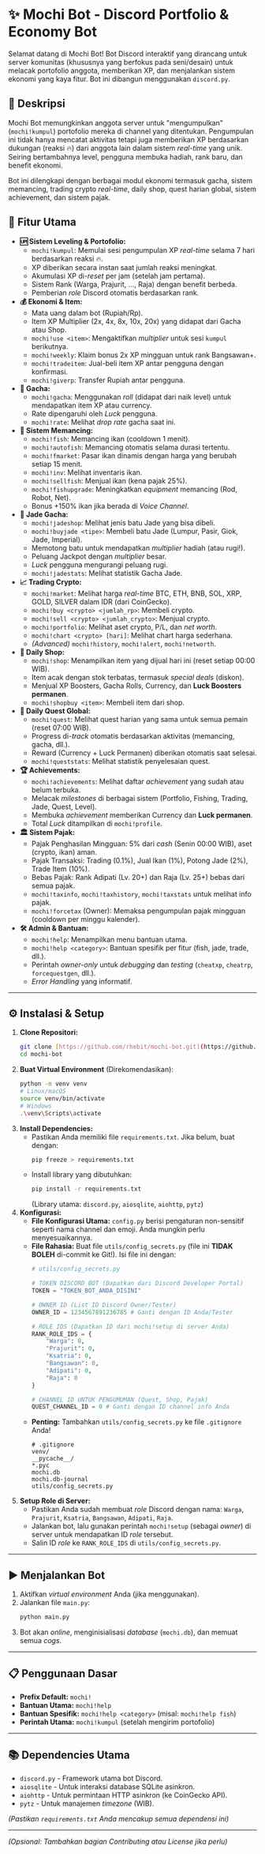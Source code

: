 # ✨ Mochi Bot - Discord Portfolio & Economy Bot

Selamat datang di Mochi Bot! Bot Discord interaktif yang dirancang untuk server komunitas (khususnya yang berfokus pada seni/desain) untuk melacak portofolio anggota, memberikan XP, dan menjalankan sistem ekonomi yang kaya fitur. Bot ini dibangun menggunakan `discord.py`.

## 📜 Deskripsi

Mochi Bot memungkinkan anggota server untuk "mengumpulkan" (`mochi!kumpul`) portofolio mereka di channel yang ditentukan. Pengumpulan ini tidak hanya mencatat aktivitas tetapi juga memberikan XP berdasarkan dukungan (reaksi 🔥) dari anggota lain dalam sistem *real-time* yang unik. Seiring bertambahnya level, pengguna membuka hadiah, rank baru, dan benefit ekonomi.

Bot ini dilengkapi dengan berbagai modul ekonomi termasuk gacha, sistem memancing, trading crypto *real-time*, daily shop, quest harian global, sistem achievement, dan sistem pajak.

## 🚀 Fitur Utama

* **🆙 Sistem Leveling & Portofolio:**
    * `mochi!kumpul`: Memulai sesi pengumpulan XP *real-time* selama 7 hari berdasarkan reaksi 🔥.
    * XP diberikan secara instan saat jumlah reaksi meningkat.
    * Akumulasi XP di-*reset* per jam (setelah jam pertama).
    * Sistem Rank (Warga, Prajurit, ..., Raja) dengan benefit berbeda.
    * Pemberian *role* Discord otomatis berdasarkan rank.
* **💰 Ekonomi & Item:**
    * Mata uang dalam bot (Rupiah/Rp).
    * Item XP Multiplier (2x, 4x, 8x, 10x, 20x) yang didapat dari Gacha atau Shop.
    * `mochi!use <item>`: Mengaktifkan *multiplier* untuk sesi `kumpul` berikutnya.
    * `mochi!weekly`: Klaim bonus 2x XP mingguan untuk rank Bangsawan+.
    * `mochi!tradeitem`: Jual-beli item XP antar pengguna dengan konfirmasi.
    * `mochi!giverp`: Transfer Rupiah antar pengguna.
* **🎰 Gacha:**
    * `mochi!gacha`: Menggunakan *roll* (didapat dari naik level) untuk mendapatkan item XP atau currency.
    * Rate dipengaruhi oleh *Luck* pengguna.
    * `mochi!rate`: Melihat *drop rate* gacha saat ini.
* **🎣 Sistem Memancing:**
    * `mochi!fish`: Memancing ikan (cooldown 1 menit).
    * `mochi!autofish`: Memancing otomatis selama durasi tertentu.
    * `mochi!fmarket`: Pasar ikan dinamis dengan harga yang berubah setiap 15 menit.
    * `mochi!inv`: Melihat inventaris ikan.
    * `mochi!sellfish`: Menjual ikan (kena pajak 25%).
    * `mochi!fishupgrade`: Meningkatkan *equipment* memancing (Rod, Robot, Net).
    * Bonus +150% ikan jika berada di *Voice Channel*.
* **💎 Jade Gacha:**
    * `mochi!jadeshop`: Melihat jenis batu Jade yang bisa dibeli.
    * `mochi!buyjade <tipe>`: Membeli batu Jade (Lumpur, Pasir, Giok, Jade, Imperial).
    * Memotong batu untuk mendapatkan *multiplier* hadiah (atau rugi!).
    * Peluang Jackpot dengan *multiplier* besar.
    * *Luck* pengguna mengurangi peluang rugi.
    * `mochi!jadestats`: Melihat statistik Gacha Jade.
* **📈 Trading Crypto:**
    * `mochi!market`: Melihat harga *real-time* BTC, ETH, BNB, SOL, XRP, GOLD, SILVER dalam IDR (dari CoinGecko).
    * `mochi!buy <crypto> <jumlah_rp>`: Membeli crypto.
    * `mochi!sell <crypto> <jumlah_crypto>`: Menjual crypto.
    * `mochi!portfolio`: Melihat aset crypto, P/L, dan *net worth*.
    * `mochi!chart <crypto> [hari]`: Melihat chart harga sederhana.
    * *(Advanced)* `mochi!history`, `mochi!alert`, `mochi!networth`.
* **🛒 Daily Shop:**
    * `mochi!shop`: Menampilkan item yang dijual hari ini (reset setiap 00:00 WIB).
    * Item acak dengan stok terbatas, termasuk *special deals* (diskon).
    * Menjual XP Boosters, Gacha Rolls, Currency, dan **Luck Boosters permanen**.
    * `mochi!shopbuy <item>`: Membeli item dari shop.
* **🎯 Daily Quest Global:**
    * `mochi!quest`: Melihat quest harian yang sama untuk semua pemain (reset 07:00 WIB).
    * Progress di-*track* otomatis berdasarkan aktivitas (memancing, gacha, dll.).
    * Reward (Currency + Luck Permanen) diberikan otomatis saat selesai.
    * `mochi!queststats`: Melihat statistik penyelesaian quest.
* **🏆 Achievements:**
    * `mochi!achievements`: Melihat daftar *achievement* yang sudah atau belum terbuka.
    * Melacak *milestones* di berbagai sistem (Portfolio, Fishing, Trading, Jade, Quest, Level).
    * Membuka *achievement* memberikan Currency dan **Luck permanen**.
    * Total *Luck* ditampilkan di `mochi!profile`.
* **🏛️ Sistem Pajak:**
    * Pajak Penghasilan Mingguan: 5% dari *cash* (Senin 00:00 WIB), aset (crypto, ikan) aman.
    * Pajak Transaksi: Trading (0.1%), Jual Ikan (1%), Potong Jade (2%), Trade Item (10%).
    * Bebas Pajak: Rank Adipati (Lv. 20+) dan Raja (Lv. 25+) bebas dari semua pajak.
    * `mochi!taxinfo`, `mochi!taxhistory`, `mochi!taxstats` untuk melihat info pajak.
    * `mochi!forcetax` (Owner): Memaksa pengumpulan pajak mingguan (cooldown per minggu kalender).
* **🛠️ Admin & Bantuan:**
    * `mochi!help`: Menampilkan menu bantuan utama.
    * `mochi!help <category>`: Bantuan spesifik per fitur (fish, jade, trade, dll.).
    * Perintah *owner-only* untuk *debugging* dan *testing* (`cheatxp`, `cheatrp`, `forcequestgen`, dll.).
    * *Error Handling* yang informatif.

---

## ⚙️ Instalasi & Setup

1.  **Clone Repositori:**
    ```bash
    git clone [https://github.com/rhebit/mochi-bot.git](https://github.com/rhebit/mochi-bot.git)
    cd mochi-bot
    ```
2.  **Buat Virtual Environment** (Direkomendasikan):
    ```bash
    python -m venv venv
    # Linux/macOS
    source venv/bin/activate
    # Windows
    .\venv\Scripts\activate
    ```
3.  **Install Dependencies:**
    * Pastikan Anda memiliki file `requirements.txt`. Jika belum, buat dengan:
        ```bash
        pip freeze > requirements.txt
        ```
    * Install library yang dibutuhkan:
        ```bash
        pip install -r requirements.txt
        ```
        (Library utama: `discord.py`, `aiosqlite`, `aiohttp`, `pytz`)
4.  **Konfigurasi:**
    * **File Konfigurasi Utama:** `config.py` berisi pengaturan non-sensitif seperti nama channel dan emoji. Anda mungkin perlu menyesuaikannya.
    * **File Rahasia:** Buat file `utils/config_secrets.py` (file ini **TIDAK BOLEH** di-commit ke Git!). Isi file ini dengan:
        ```python
        # utils/config_secrets.py
        
        # TOKEN DISCORD BOT (Dapatkan dari Discord Developer Portal)
        TOKEN = "TOKEN_BOT_ANDA_DISINI"
        
        # OWNER ID (List ID Discord Owner/Tester)
        OWNER_ID = 1234567891236785 # Ganti dengan ID Anda/Tester
        
        # ROLE IDS (Dapatkan ID dari mochi!setup di server Anda)
        RANK_ROLE_IDS = {
            "Warga": 0,
            "Prajurit": 0,
            "Ksatria": 0,
            "Bangsawan": 0,
            "Adipati": 0,
            "Raja": 0
        }
        
        # CHANNEL ID UNTUK PENGUMUMAN (Quest, Shop, Pajak)
        QUEST_CHANNEL_ID = 0 # Ganti dengan ID channel info Anda
        ```
    * **Penting:** Tambahkan `utils/config_secrets.py` ke file `.gitignore` Anda!
        ```
        # .gitignore
        venv/
        __pycache__/
        *.pyc
        mochi.db
        mochi.db-journal
        utils/config_secrets.py
        ```
5.  **Setup Role di Server:**
    * Pastikan Anda sudah membuat *role* Discord dengan nama: `Warga`, `Prajurit`, `Ksatria`, `Bangsawan`, `Adipati`, `Raja`.
    * Jalankan bot, lalu gunakan perintah `mochi!setup` (sebagai *owner*) di server untuk mendapatkan ID *role* tersebut.
    * Salin ID *role* ke `RANK_ROLE_IDS` di `utils/config_secrets.py`.

---

## ▶️ Menjalankan Bot

1.  Aktifkan *virtual environment* Anda (jika menggunakan).
2.  Jalankan file `main.py`:
    ```bash
    python main.py
    ```
3.  Bot akan *online*, menginisialisasi *database* (`mochi.db`), dan memuat semua *cogs*.

---

## 📋 Penggunaan Dasar

* **Prefix Default:** `mochi!`
* **Bantuan Utama:** `mochi!help`
* **Bantuan Spesifik:** `mochi!help <category>` (misal: `mochi!help fish`)
* **Perintah Utama:** `mochi!kumpul` (setelah mengirim portofolio)

---

## 📚 Dependencies Utama

* `discord.py` - Framework utama bot Discord.
* `aiosqlite` - Untuk interaksi database SQLite asinkron.
* `aiohttp` - Untuk permintaan HTTP asinkron (ke CoinGecko API).
* `pytz` - Untuk manajemen *timezone* (WIB).

*(Pastikan `requirements.txt` Anda mencakup semua dependensi ini)*

---

*(Opsional: Tambahkan bagian Contributing atau License jika perlu)*

